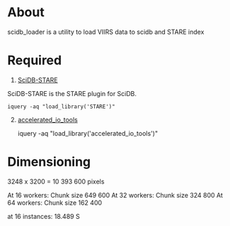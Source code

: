 # About
scidb_loader is a utility to load VIIRS data to scidb and STARE index

# Required
1. [SciDB-STARE](https://github.com/NiklasPhabian/SciDB-STARE)

SciDB-STARE is the STARE plugin for SciDB.

    iquery -aq "load_library('STARE')"

2. [accelerated_io_tools](accelerated_io_tools)

    iquery -aq "load_library('accelerated_io_tools')"



# Dimensioning
3248 x 3200 = 10 393 600 pixels

At 16 workers: Chunk size 649 600
At 32 workers: Chunk size 324 800
At 64 workers: Chunk size 162 400

at 16 instances: 18.489 S
